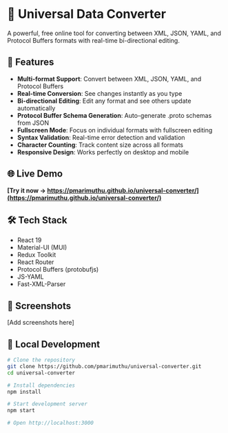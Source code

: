 # 🔄 Universal Data Converter

A powerful, free online tool for converting between XML, JSON, YAML, and Protocol Buffers formats with real-time bi-directional editing.

## 🚀 Features

- **Multi-format Support**: Convert between XML, JSON, YAML, and Protocol Buffers
- **Real-time Conversion**: See changes instantly as you type
- **Bi-directional Editing**: Edit any format and see others update automatically
- **Protocol Buffer Schema Generation**: Auto-generate .proto schemas from JSON
- **Fullscreen Mode**: Focus on individual formats with fullscreen editing
- **Syntax Validation**: Real-time error detection and validation
- **Character Counting**: Track content size across all formats
- **Responsive Design**: Works perfectly on desktop and mobile

## 🌐 Live Demo

**[Try it now → https://pmarimuthu.github.io/universal-converter/](https://pmarimuthu.github.io/universal-converter/)**

## 🛠️ Tech Stack

- React 19
- Material-UI (MUI)
- Redux Toolkit
- React Router
- Protocol Buffers (protobufjs)
- JS-YAML
- Fast-XML-Parser

## 📱 Screenshots

[Add screenshots here]

## 🚀 Local Development

```bash
# Clone the repository
git clone https://github.com/pmarimuthu/universal-converter.git
cd universal-converter

# Install dependencies
npm install

# Start development server
npm start

# Open http://localhost:3000